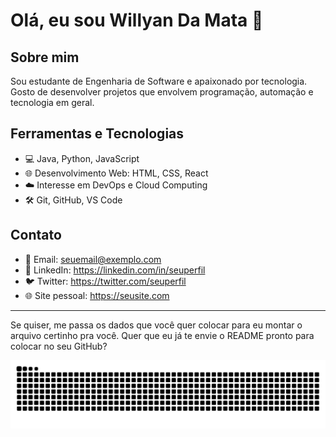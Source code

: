 # Olá, eu sou Willyan Da Mata 👋

## Sobre mim

Sou estudante de Engenharia de Software e apaixonado por tecnologia. Gosto de desenvolver projetos que envolvem programação, automação e tecnologia em geral.

## Ferramentas e Tecnologias

- 💻 Java, Python, JavaScript
- 🌐 Desenvolvimento Web: HTML, CSS, React
- ☁️ Interesse em DevOps e Cloud Computing
- 🛠️ Git, GitHub, VS Code

## Contato

- 📧 Email: seuemail@exemplo.com
- 🔗 LinkedIn: https://linkedin.com/in/seuperfil
- 🐦 Twitter: https://twitter.com/seuperfil
- 🌐 Site pessoal: https://seusite.com

---

Se quiser, me passa os dados que você quer colocar para eu montar o arquivo certinho pra você. Quer que eu já te envie o README pronto para colocar no seu GitHub?

<img src="https://raw.githubusercontent.com/WillyanMata/WillyanMata/output/snake.svg" alt="Snake animation" />
